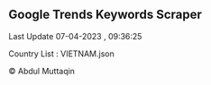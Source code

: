 

## Google Trends Keywords Scraper 
 
Last Update 07-04-2023 , 09:36:25

Country List :
VIETNAM.json



© Abdul Muttaqin 
